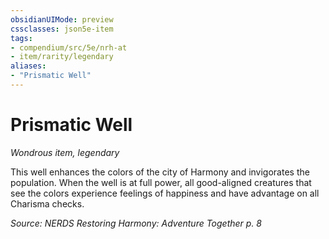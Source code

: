 ```yaml
---
obsidianUIMode: preview
cssclasses: json5e-item
tags:
- compendium/src/5e/nrh-at
- item/rarity/legendary
aliases: 
- "Prismatic Well"
---
```

# Prismatic Well
*Wondrous item, legendary*  


This well enhances the colors of the city of Harmony and invigorates the population. When the well is at full power, all good-aligned creatures that see the colors experience feelings of happiness and have advantage on all Charisma checks.

*Source: NERDS Restoring Harmony: Adventure Together p. 8*